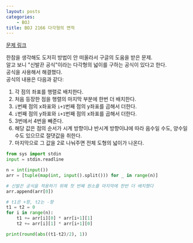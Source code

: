 ```yaml
---
layout: posts
categories:
    - BOJ
title: BOJ 2166 다각형의 면적
---
```


[문제 링크](https://www.acmicpc.net/problem/2166)

한참을 생각해도 도저히 방법이 안 떠올라서 구글의 도움을 받은 문제.  
알고 보니 "신발끈 공식"이라는 다각형의 넓이를 구하는 공식이 있다고 한다.  
공식을 사용해서 해결했다.  
공식의 내용은 다음과 같다:  
1. 각 점의 좌표를 행렬로 배치한다.  
2. 처음 등장한 점을 행렬의 마지막 부분에 한번 더 배치한다.  
3. `i`번째 점의 x좌표와 `i+1`번째 점의 y좌표를 곱해서 더한다.  
4. `i`번째 점의 y좌표와 `i+1`번째 점의 x좌표를 곱해서 더한다.  
5. 3번에서 4번을 빼준다.  
6. 해당 값은 점의 순서가 시계 방향이냐 반시계 방향이냐에 따라 음수일 수도, 양수일 수도 있으므로 절댓값을 취한다.  
7. 마지막으로 그 값을 2로 나눠주면 전체 도형의 넓이가 나온다.

```python
from sys import stdin
input = stdin.readline

n = int(input())
arr = [tuple(map(int, input().split())) for _ in range(n)]

# 신발끈 공식을 적용하기 위해 첫 번째 원소를 마지막에 한번 더 배치했다
arr.append(arr[0])

# t1은 +항, t2는 -항
t1 = t2 = 0
for i in range(n):
    t1 += arr[i][0] * arr[i+1][1]
    t2 += arr[i][1] * arr[i+1][0]

print(round(abs((t1-t2)/2), 1))
```
